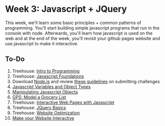 # Week 3: Javascript + JQuery

This week, we'll learn some basic principles + common patterns of programming. You'll start building simple javascript programs that run in the console with node. Afterwards, you'll learn how javascript is used on the web and at the end of the week, you'll revisit your github pages website and use javascript to make it interactive.

## To-Do

1. Treehouse: [Intro to Programming](http://teamtreehouse.com/library/introduction-to-programming)
2. Treehouse: [Javascript Foundations](http://teamtreehouse.com/library/javascript-foundations)
3. Download [Node.js](http://nodejs.org/download/) and review [these guidelines](../../phase-0-handbook/submission-guidelines) on submitting challenges
4. [Javascript Variables and Object Types](./js-variables-objects)
5. [Manipulating Javascript Objects](./manipulating-js-objects)
6. [GPS: Model a Grocery List](./grocery-list)
7. Treehouse: [Interactive Web Pages with Javascript](http://teamtreehouse.com/library/interactive-web-pages-with-javascript)
8. Treehouse: [JQuery Basics](http://teamtreehouse.com/library/jquery-basics)
9. Treehouse: [Website Optimization](http://teamtreehouse.com/library/website-optimization)
10. [Make your Website Interactive](./interactive-website) 
